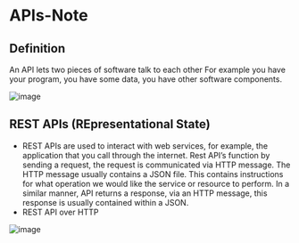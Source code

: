 # APIs-Note

## Definition
An API lets two pieces of software talk to each other For example you have your program, you have some data, you have other software components.

![image](https://user-images.githubusercontent.com/62194058/136858448-599133a6-8019-4b0c-8bac-f4f369d6cc3b.png)


## REST APIs (REpresentational State)
* REST APIs are used to interact with web services, for example, the application that you call through the internet. Rest API’s function by sending a request,  the request is communicated via HTTP message. The HTTP message usually contains a JSON file. This contains instructions for what operation we would like the service or resource to perform. In a similar manner, API returns a response, via an HTTP message, this response is usually contained within a JSON.
* REST API over HTTP

![image](https://user-images.githubusercontent.com/62194058/136872635-42904e00-2cc8-429f-b970-5741ee1f6890.png)

